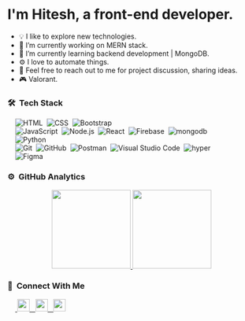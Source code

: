 <h1>I'm Hitesh, a front-end developer.</h1>

- 💡 I like to explore new technologies.
- 🔭 I’m currently working on MERN stack.
- 🌱 I’m currently learning backend development | MongoDB.
- ⚙️ I love to automate things.
- 💬 Feel free to reach out to me for project discussion, sharing ideas.
- 🎮 Valorant.

### 🛠 &nbsp;Tech Stack

&nbsp;&nbsp;&nbsp;&nbsp;![HTML](https://img.shields.io/badge/-HTML-05122A?style=flat&logo=HTML5)&nbsp;
![CSS](https://img.shields.io/badge/-CSS-05122A?style=flat&logo=CSS3&logoColor=1572B6)&nbsp;
![Bootstrap](https://img.shields.io/badge/-Bootstrap-05122A?style=flat&logo=bootstrap&logoColor=563D7C)&nbsp;\
&nbsp;&nbsp;&nbsp;&nbsp;![JavaScript](https://img.shields.io/badge/-JavaScript-05122A?style=flat&logo=javascript)&nbsp;
![Node.js](https://img.shields.io/badge/-Node.js-05122A?style=flat&logo=node.js)&nbsp;
![React](https://img.shields.io/badge/-React-05122A?style=flat&logo=react)&nbsp;
![Firebase](https://img.shields.io/badge/-Firebase-05122A?style=flat&logo=firebase&logoColor=FEC260)&nbsp;
![mongodb](https://img.shields.io/badge/-MongoDb-05122A?style=flat&logo=mongodb&logoColor=80ED99)&nbsp; \
&nbsp;&nbsp;&nbsp;&nbsp;![Python](https://img.shields.io/badge/-Python-05122A?style=flat&logo=python)&nbsp;\
&nbsp;&nbsp;&nbsp;&nbsp;![Git](https://img.shields.io/badge/-Git-05122A?style=flat&logo=git)&nbsp;
![GitHub](https://img.shields.io/badge/-GitHub-05122A?style=flat&logo=github)&nbsp;
![Postman](https://img.shields.io/badge/-postman-05122A?style=flat&logo=postman&)&nbsp;
![Visual Studio Code](https://img.shields.io/badge/-Visual%20Studio%20Code-05122A?style=flat&logo=visual-studio-code&logoColor=007ACC)&nbsp;
![hyper](https://img.shields.io/badge/-hyper%20termianl-05122A?style=flat&logo=hyper&logoColor=ffffff)\
&nbsp;&nbsp;&nbsp;&nbsp;![Figma](https://img.shields.io/badge/-Figma-05122A?style=flat&logo=figma&logoColor=ffffff)&nbsp;

### ⚙️ &nbsp;GitHub Analytics

<p align="center">
<a href="https://github.com/hiteshcodes">
  <img height="160em" src="https://github-readme-stats-eight-theta.vercel.app/api?username=hiteshcodes&show_icons=true&theme=algolia&include_all_commits=true&count_private=true"/>
  <img height="160em" src="https://github-readme-stats-eight-theta.vercel.app/api/top-langs/?username=hiteshcodes&layout=compact&langs_count=8&theme=algolia"/>
</a>
</p>

### 🔌 &nbsp;Connect With Me

<p>

&nbsp;&nbsp;&nbsp;&nbsp;<a href="https://www.linkedin.com/in/hiteshcodes" target="_blank">
    <img height="25em" src="https://cdn-icons-png.flaticon.com/512/174/174857.png"/> &nbsp;
    </a>
 <a href="mailto:hiteshcodes@gmail.com" target="_blank">
    <img height="25em" src="https://cdn-icons-png.flaticon.com/512/281/281769.png"/> &nbsp; 
    </a>
    <a href="https://www.instagram.com/hiteshcodes" target="_blank">
    <img height="25em" src="https://cdn-icons-png.flaticon.com/512/2111/2111463.png"/>
    </a>
</p>
